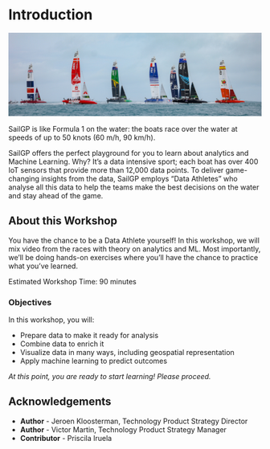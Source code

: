 # Introduction

![Oracle Workshop](images/banner.jpg)

SailGP is like Formula 1 on the water: the boats race over the water at speeds of up to 50 knots (60 m/h, 90 km/h).

SailGP offers the perfect playground for you to learn about analytics and Machine Learning. Why? It’s a data intensive sport; each boat has over 400 IoT sensors that provide more than 12,000 data points. To deliver game-changing insights from the data, SailGP employs “Data Athletes” who analyse all this data to help the teams make the best decisions on the water and stay ahead of the game.

## About this Workshop

You have the chance to be a Data Athlete yourself! In this workshop, we will mix video from the races with theory on analytics and ML. Most importantly, we’ll be doing hands-on exercises where you’ll have the chance to practice what you’ve learned.

Estimated Workshop Time: 90 minutes

### Objectives
In this workshop, you will:

- Prepare data to make it ready for analysis
- Combine data to enrich it
- Visualize data in many ways, including geospatial representation
- Apply machine learning to predict outcomes

_At this point, you are ready to start learning! Please proceed._

## **Acknowledgements**

- **Author** - Jeroen Kloosterman, Technology Product Strategy Director
- **Author** - Victor Martin, Technology Product Strategy Manager
- **Contributor** - Priscila Iruela
